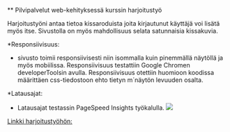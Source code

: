 ** Pilvipalvelut web-kehityksessä kurssin harjoitustyö

Harjoitustyöni antaa tietoa kissaroduista joita kirjautunut käyttäjä voi lisätä  myös itse. 
Sivustolla on myös mahdollisuus selata satunnaisia kissakuvia.

*Responsiivisuus:
- sivusto toimii responsiivisesti niin isommalla kuin pinemmällä näytöllä ja myös mobiilissa.
  Responsiivisuus testattiin Google Chromen developerToolsin avulla.
  Responsiivisuus otettiin huomioon koodissa määrittäen css-tiedostoon ehto tietyn m´näytön levuuden osalta.

*Latausajat:
- Latausajat testassin PageSpeed Insights työkalulla.
![](/Sreenshotmobiili.png)

[Linkki harjoitustyöhön:](./Kissatietoa/index.html) 
